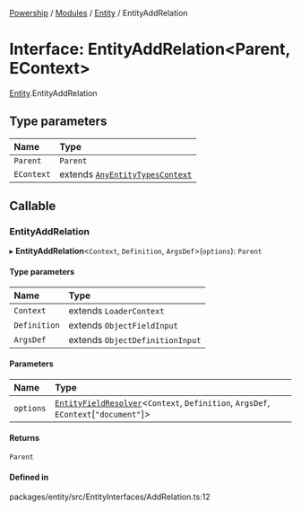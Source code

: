 [Powership](../README.md) / [Modules](../modules.md) / [Entity](../modules/Entity.md) / EntityAddRelation

# Interface: EntityAddRelation<Parent, EContext\>

[Entity](../modules/Entity.md).EntityAddRelation

## Type parameters

| Name | Type |
| :------ | :------ |
| `Parent` | `Parent` |
| `EContext` | extends [`AnyEntityTypesContext`](../modules/Entity.md#anyentitytypescontext) |

## Callable

### EntityAddRelation

▸ **EntityAddRelation**<`Context`, `Definition`, `ArgsDef`\>(`options`): `Parent`

#### Type parameters

| Name | Type |
| :------ | :------ |
| `Context` | extends `LoaderContext` |
| `Definition` | extends `ObjectFieldInput` |
| `ArgsDef` | extends `ObjectDefinitionInput` |

#### Parameters

| Name | Type |
| :------ | :------ |
| `options` | [`EntityFieldResolver`](../modules/Entity.md#entityfieldresolver)<`Context`, `Definition`, `ArgsDef`, `EContext`[``"document"``]\> |

#### Returns

`Parent`

#### Defined in

packages/entity/src/EntityInterfaces/AddRelation.ts:12
